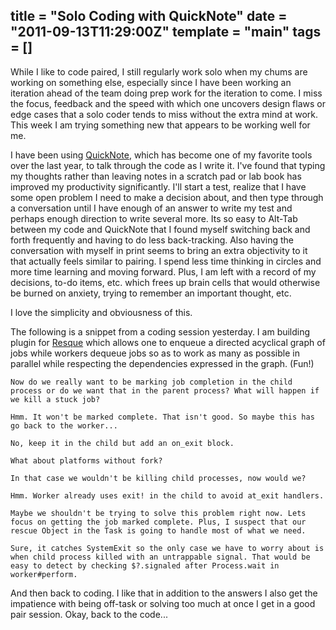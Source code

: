 title = "Solo Coding with QuickNote"
date = "2011-09-13T11:29:00Z"
template = "main"
tags = []
---
While I like to code paired, I still regularly work solo when my chums are working on something else, especially since I have been working an iteration ahead of the team doing prep work for the iteration to come. I miss the focus, feedback and the speed with which one uncovers design flaws or edge cases that a solo coder tends to miss without the extra mind at work. This week I am trying something new that appears to be working well for me. 

I have been using [QuickNote](https://chrome.google.com/webstore/detail/mijlebbfndhelmdpmllgcfadlkankhok), which has become one of my favorite tools over the last year, to talk through the code as I write it. I've found that typing my thoughts rather than leaving notes in a scratch pad or lab book has improved my productivity significantly. I'll start a test, realize that I have some open problem I need to make a decision about, and then type through a conversation until I have enough of an answer to write my test and perhaps enough direction to write several more. Its so easy to Alt-Tab between my code and QuickNote that I found myself switching back and forth frequently and having to do less back-tracking.  Also having the conversation with myself in print seems to bring an extra objectivity to it that actually feels similar to pairing. I spend less time thinking in circles and more time learning and moving forward. Plus, I am left with a record of my decisions, to-do items, etc. which frees up brain cells that would otherwise be burned on anxiety, trying to remember an important thought, etc.

I love the simplicity and obviousness of this.

The following is a snippet from a coding session yesterday. I am building plugin for [Resque](https://github.com/defunkt/resque) which allows one to enqueue a directed acyclical graph of jobs while workers dequeue jobs so as to work as many as possible in parallel while respecting the dependencies expressed in the graph. (Fun!) 

<pre class="prettyprint"><code class="language-xml">Now do we really want to be marking job completion in the child process or do we want that in the parent process? What will happen if we kill a stuck job? 

Hmm. It won't be marked complete. That isn't good. So maybe this has go back to the worker... 
    
No, keep it in the child but add an on_exit block. 
    
What about platforms without fork? 
    
In that case we wouldn't be killing child processes, now would we? 
    
Hmm. Worker already uses exit! in the child to avoid at_exit handlers. 
    
Maybe we shouldn't be trying to solve this problem right now. Lets focus on getting the job marked complete. Plus, I suspect that our rescue Object in the Task is going to handle most of what we need.

Sure, it catches SystemExit so the only case we have to worry about is when child process killed with an untrappable signal. That would be easy to detect by checking $?.signaled after Process.wait in worker#perform.
</code></pre>

And then back to coding. I like that in addition to the answers I also get the impatience with being off-task or solving too much at once I get in a good pair session. Okay, back to the code...